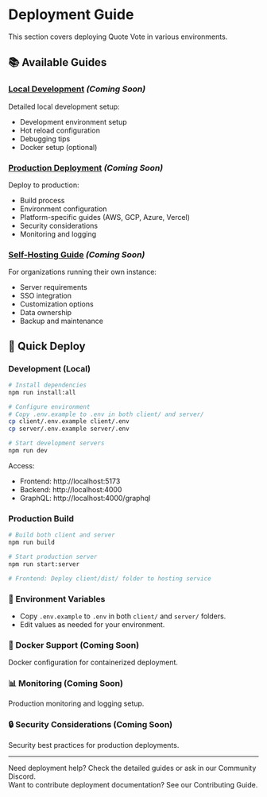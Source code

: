 # Deployment Guide

This section covers deploying Quote Vote in various environments.

## 📚 Available Guides

### [Local Development](./local-development.md) _(Coming Soon)_

Detailed local development setup:

- Development environment setup
- Hot reload configuration
- Debugging tips
- Docker setup (optional)

### [Production Deployment](./production.md) _(Coming Soon)_

Deploy to production:

- Build process
- Environment configuration
- Platform-specific guides (AWS, GCP, Azure, Vercel)
- Security considerations
- Monitoring and logging

### [Self-Hosting Guide](./self-hosting.md) _(Coming Soon)_

For organizations running their own instance:

- Server requirements
- SSO integration
- Customization options
- Data ownership
- Backup and maintenance

## 🚀 Quick Deploy

### Development (Local)

```bash
# Install dependencies
npm run install:all

# Configure environment
# Copy .env.example to .env in both client/ and server/
cp client/.env.example client/.env
cp server/.env.example server/.env

# Start development servers
npm run dev
```

Access:

- Frontend: http://localhost:5173
- Backend: http://localhost:4000
- GraphQL: http://localhost:4000/graphql

### Production Build

```bash
# Build both client and server
npm run build

# Start production server
npm run start:server

# Frontend: Deploy client/dist/ folder to hosting service
```

### 🔧 Environment Variables

- Copy `.env.example` to `.env` in both `client/` and `server/` folders.
- Edit values as needed for your environment.

### 🐳 Docker Support (Coming Soon)

Docker configuration for containerized deployment.

### 📊 Monitoring (Coming Soon)

Production monitoring and logging setup.

### 🔒 Security Considerations (Coming Soon)

Security best practices for production deployments.

---

Need deployment help? Check the detailed guides or ask in our Community Discord.  
Want to contribute deployment documentation? See our Contributing Guide.
